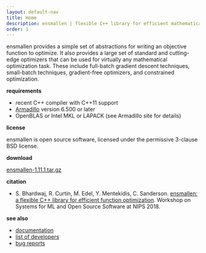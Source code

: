 ```yaml
---
layout: default-nav
title: Home
description: ensmallen | flexible C++ library for efficient mathematical optimization
order: 1
---
```

ensmallen provides a simple set of abstractions for writing an objective
function to optimize. It also provides a large set of standard and cutting-edge
optimizers that can be used for virtually any mathematical optimization task.
These include full-batch gradient descent techniques, small-batch techniques,
gradient-free optimizers, and constrained optimization.

**requirements**

 * recent C++ compiler with C++11 support
 * [Armadillo](http://arma.sourceforge.net) version 6.500 or later
 * OpenBLAS or Intel MKL or LAPACK (see Armadillo site for details)

**license**

  ensmallen is open source software, licensed under the permissive 3-clause BSD
license.

**download**

  [ensmallen-1.11.1.tar.gz](files/ensmallen-1.11.1.tar.gz)

**citation**

  * S. Bhardwaj, R. Curtin, M. Edel, Y. Mentekidis, C. Sanderson.
    [ensmallen: a flexible C++ library for efficient function optimization](files/ensmallen_2018.pdf).
    Workshop on Systems for ML and Open Source Software at NIPS 2018.

**see also**

 * [documentation](docs.html)
 * [list of developers](developers.html)
 * [bug reports](questions.html)
